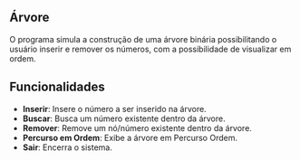 ## Árvore
O programa simula a construção de uma árvore binária possibilitando o usuário inserir e remover os números, com a possibilidade de visualizar em ordem.


## Funcionalidades

- **Inserir**: Insere o número a ser inserido na árvore.
- **Buscar**: Busca um número existente dentro da árvore.
- **Remover**: Remove um nó/número existente dentro da árvore.
- **Percurso em Ordem**: Exibe a árvore em Percurso Ordem.
- **Sair**: Encerra o sistema.
